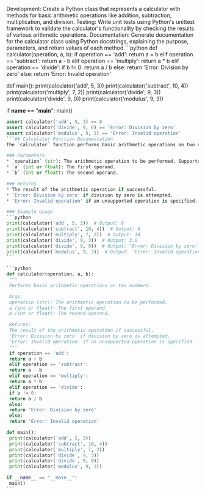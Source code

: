 Development: Create a Python class that represents a calculator with methods for basic arithmetic operations like addition, subtraction, multiplication, and division.
Testing: Write unit tests using Python's unittest framework to validate the calculator's functionality by checking the results of various arithmetic operations.
Documentation: Generate documentation for the calculator class using Python docstrings, explaining the purpose, parameters, and return values of each method.```python
def calculator(operation, a, b):
    if operation == 'add':
        return a + b
    elif operation == 'subtract':
        return a - b
    elif operation == 'multiply':
        return a * b
    elif operation == 'divide':
        if b != 0:
            return a / b
        else:
            return 'Error: Division by zero'
    else:
        return 'Error: Invalid operation'

def main():
    print(calculator('add', 5, 3))
    print(calculator('subtract', 10, 4))
    print(calculator('multiply', 7, 2))
    print(calculator('divide', 9, 3))
    print(calculator('divide', 9, 0))
    print(calculator('modulus', 9, 3))

if __name__ == "__main__":
    main()
``````python
assert calculator('add', 5, 3) == 8
assert calculator('divide', 9, 0) == 'Error: Division by zero'
assert calculator('modulus', 9, 3) == 'Error: Invalid operation'
```## Calculator Function Documentation
The `calculator` function performs basic arithmetic operations on two numbers.

### Parameters
* `operation` (str): The arithmetic operation to be performed. Supported operations are 'add', 'subtract', 'multiply', and 'divide'.
* `a` (int or float): The first operand.
* `b` (int or float): The second operand.

### Returns
* The result of the arithmetic operation if successful.
* 'Error: Division by zero' if division by zero is attempted.
* 'Error: Invalid operation' if an unsupported operation is specified.

### Example Usage
```python
print(calculator('add', 5, 3))  # Output: 8
print(calculator('subtract', 10, 4))  # Output: 6
print(calculator('multiply', 7, 2))  # Output: 14
print(calculator('divide', 9, 3))  # Output: 3.0
print(calculator('divide', 9, 0))  # Output: 'Error: Division by zero'
print(calculator('modulus', 9, 3))  # Output: 'Error: Invalid operation'
```

```python
def calculator(operation, a, b):
 """
 Performs basic arithmetic operations on two numbers.

 Args:
 operation (str): The arithmetic operation to be performed.
 a (int or float): The first operand.
 b (int or float): The second operand.

 Returns:
 The result of the arithmetic operation if successful.
 'Error: Division by zero' if division by zero is attempted.
 'Error: Invalid operation' if an unsupported operation is specified.
 """
 if operation == 'add':
 return a + b
 elif operation == 'subtract':
 return a - b
 elif operation == 'multiply':
 return a * b
 elif operation == 'divide':
 if b != 0:
 return a / b
 else:
 return 'Error: Division by zero'
 else:
 return 'Error: Invalid operation'

def main():
 print(calculator('add', 5, 3))
 print(calculator('subtract', 10, 4))
 print(calculator('multiply', 7, 2))
 print(calculator('divide', 9, 3))
 print(calculator('divide', 9, 0))
 print(calculator('modulus', 9, 3))

if __name__ == "__main__":
 main()
```